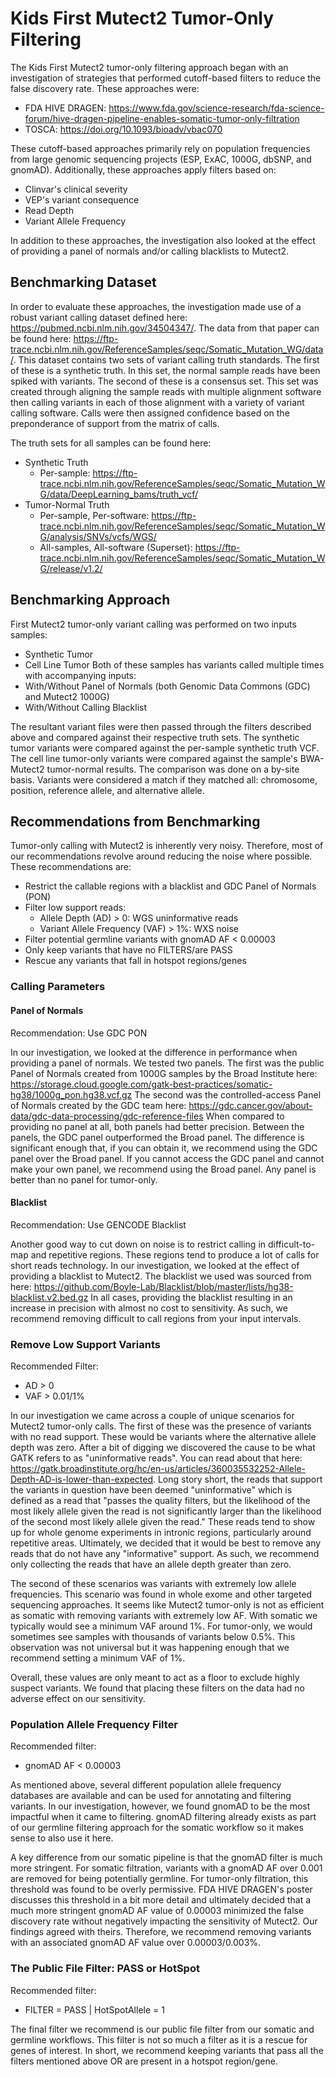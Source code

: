 # Kids First Mutect2 Tumor-Only Filtering

The Kids First Mutect2 tumor-only filtering approach began with an investigation of strategies that performed
cutoff-based filters to reduce the false discovery rate. These approaches were:
- FDA HIVE DRAGEN: https://www.fda.gov/science-research/fda-science-forum/hive-dragen-pipeline-enables-somatic-tumor-only-filtration
- TOSCA: https://doi.org/10.1093/bioadv/vbac070

These cutoff-based approaches primarily rely on population frequencies from large genomic sequencing projects (ESP, ExAC,
1000G, dbSNP, and gnomAD). Additionally, these approaches apply filters based on:
- Clinvar's clinical severity
- VEP's variant consequence
- Read Depth
- Variant Allele Frequency

In addition to these approaches, the investigation also looked at the effect of providing a panel of normals and/or
calling blacklists to Mutect2.

## Benchmarking Dataset

In order to evaluate these approaches, the investigation made use of a robust variant calling dataset defined here:
https://pubmed.ncbi.nlm.nih.gov/34504347/. The data from that paper can be found here: https://ftp-trace.ncbi.nlm.nih.gov/ReferenceSamples/seqc/Somatic_Mutation_WG/data/.
This dataset contains two sets of variant calling truth standards. The first of these is a synthetic truth. In this set,
the normal sample reads have been spiked with variants. The second of these is a consensus set. This set was created
through aligning the sample reads with multiple alignment software then calling variants in each of those alignment with
a variety of variant calling software. Calls were then assigned confidence based on the preponderance of support from the
matrix of calls.

The truth sets for all samples can be found here:
- Synthetic Truth
   - Per-sample: https://ftp-trace.ncbi.nlm.nih.gov/ReferenceSamples/seqc/Somatic_Mutation_WG/data/DeepLearning_bams/truth_vcf/
- Tumor-Normal Truth
   - Per-sample, Per-software: https://ftp-trace.ncbi.nlm.nih.gov/ReferenceSamples/seqc/Somatic_Mutation_WG/analysis/SNVs/vcfs/WGS/
   - All-samples, All-software (Superset): https://ftp-trace.ncbi.nlm.nih.gov/ReferenceSamples/seqc/Somatic_Mutation_WG/release/v1.2/

## Benchmarking Approach

First Mutect2 tumor-only variant calling was performed on two inputs samples:
- Synthetic Tumor
- Cell Line Tumor
Both of these samples has variants called multiple times with accompanying inputs:
- With/Without Panel of Normals (both Genomic Data Commons (GDC) and Mutect2 1000G)
- With/Without Calling Blacklist

The resultant variant files were then passed through the filters described above and compared against their respective
truth sets. The synthetic tumor variants were compared against the per-sample synthetic truth VCF. The cell line tumor-only
variants were compared against the sample's BWA-Mutect2 tumor-normal results. The comparison was done on a by-site basis.
Variants were considered a match if they matched all: chromosome, position, reference allele, and alternative allele.

## Recommendations from Benchmarking

Tumor-only calling with Mutect2 is inherently very noisy. Therefore, most of our recommendations revolve around reducing
the noise where possible. These recommendations are:
- Restrict the callable regions with a blacklist and GDC Panel of Normals (PON)
- Filter low support reads:
   - Allele Depth (AD) > 0: WGS uninformative reads
   - Variant Allele Frequency (VAF) > 1%: WXS noise
- Filter potential germline variants with gnomAD AF < 0.00003
- Only keep variants that have no FILTERS/are PASS
- Rescue any variants that fall in hotspot regions/genes

### Calling Parameters

#### Panel of Normals

Recommendation: Use GDC PON

In our investigation, we looked at the difference in performance when providing a panel of normals. We tested two panels.
The first was the public Panel of Normals created from 1000G samples by the Broad Institute here: https://storage.cloud.google.com/gatk-best-practices/somatic-hg38/1000g_pon.hg38.vcf.gz
The second was the controlled-access Panel of Normals created by the GDC team here: https://gdc.cancer.gov/about-data/gdc-data-processing/gdc-reference-files
When compared to providing no panel at all, both panels had better precision. Between the panels, the GDC panel outperformed
the Broad panel. The difference is significant enough that, if you can obtain it, we recommend using the GDC panel over
the Broad panel. If you cannot access the GDC panel and cannot make your own panel, we recommend using the Broad panel.
Any panel is better than no panel for tumor-only.

#### Blacklist

Recommendation: Use GENCODE Blacklist

Another good way to cut down on noise is to restrict calling in difficult-to-map and repetitive regions. These regions
tend to produce a lot of calls for short reads technology. In our investigation, we looked at the effect of providing a
blacklist to Mutect2. The blacklist we used was sourced from here: https://github.com/Boyle-Lab/Blacklist/blob/master/lists/hg38-blacklist.v2.bed.gz
In all cases, providing the blacklist resulting in an increase in precision with almost no cost to sensitivity. As such,
we recommend removing difficult to call regions from your input intervals.

### Remove Low Support Variants

Recommended Filter:
- AD > 0
- VAF > 0.01/1%

In our investigation we came across a couple of unique scenarios for Mutect2 tumor-only calls. The first of these was the
presence of variants with no read support. These would be variants where the alternative allele depth was zero. After a
bit of digging we discovered the cause to be what GATK refers to as "uninformative reads". You can read about that here:
https://gatk.broadinstitute.org/hc/en-us/articles/360035532252-Allele-Depth-AD-is-lower-than-expected. Long story short,
the reads that support the variants in question have been deemed "uninformative" which is defined as a read that "passes
the quality filters, but the likelihood of the most likely allele given the read is not significantly larger than the
likelihood of the second most likely allele given the read." These reads tend to show up for whole genome experiments
in intronic regions, particularly around repetitive areas. Ultimately, we decided that it would be best to remove any
reads that do not have any "informative" support. As such, we recommend only collecting the reads that have an allele
depth greater than zero.

The second of these scenarios was variants with extremely low allele frequencies. This scenario was found in whole exome
and other targeted sequencing approaches. It seems like Mutect2 tumor-only is not as efficient as somatic with removing
variants with extremely low AF. With somatic we typically would see a minimum VAF around 1%. For tumor-only, we would
sometimes see samples with thousands of variants below 0.5%. This observation was not universal but it was happening
enough that we recommend setting a minimum VAF of 1%.

Overall, these values are only meant to act as a floor to exclude highly suspect variants. We found that placing these
filters on the data had no adverse effect on our sensitivity.

### Population Allele Frequency Filter

Recommended filter:
- gnomAD AF < 0.00003

As mentioned above, several different population allele frequency databases are available and can be used for annotating
and filtering variants. In our investigation, however, we found gnomAD to be the most impactful when it came to filtering.
gnomAD filtering already exists as part of our germline filtering approach for the somatic workflow so it makes sense to
also use it here.

A key difference from our somatic pipeline is that the gnomAD filter is much more stringent. For somatic filtration,
variants with a gnomAD AF over 0.001 are removed for being potentially germline. For tumor-only filtration, this threshold
was found to be overly permissive. FDA HIVE DRAGEN's poster discusses this threshold in a bit more detail and ultimately
decided that a much more stringent gnomAD AF value of 0.00003 minimized the false discovery rate without negatively
impacting the sensitivity of Mutect2. Our findings agreed with theirs. Therefore, we recommend removing variants with
an associated gnomAD AF value over 0.00003/0.003%.

### The Public File Filter: PASS or HotSpot

Recommended filter:
- FILTER = PASS | HotSpotAllele = 1

The final filter we recommend is our public file filter from our somatic and germline workflows. This filter is not so
much a filter as it is a rescue for genes of interest. In short, we recommend keeping variants that pass all the filters
mentioned above OR are present in a hotspot region/gene.
